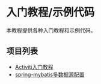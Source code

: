 # 入门教程/示例代码

本教程提供各种入门教程和示例代码。



## 项目列表

- [Activiti入门教程](https://github.com/htw0056/quick-start-demo/tree/master/activiti-quick-start-guide)
- [spring-mybatis多数据源配置](https://github.com/htw0056/quick-start-demo/tree/master/spring-multi-mybatis)

